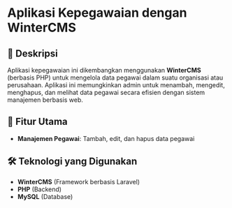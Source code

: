 # Aplikasi Kepegawaian dengan WinterCMS

## 📌 Deskripsi
Aplikasi kepegawaian ini dikembangkan menggunakan **WinterCMS** (berbasis PHP) untuk mengelola data pegawai dalam suatu organisasi atau perusahaan. Aplikasi ini memungkinkan admin untuk menambah, mengedit, menghapus, dan melihat data pegawai secara efisien dengan sistem manajemen berbasis web.

## 🚀 Fitur Utama
- **Manajemen Pegawai**: Tambah, edit, dan hapus data pegawai

## 🛠 Teknologi yang Digunakan
- **WinterCMS** (Framework berbasis Laravel)
- **PHP** (Backend)
- **MySQL** (Database)
